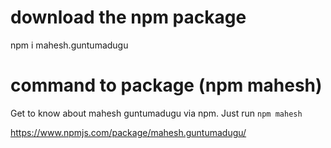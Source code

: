 # download the npm package

npm i mahesh.guntumadugu

# command to package (npm mahesh)

Get to know about mahesh guntumadugu via npm. Just run `npm mahesh`

https://www.npmjs.com/package/mahesh.guntumadugu/
